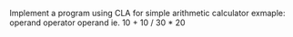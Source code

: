 Implement a program using CLA for simple arithmetic calculator exmaple: operand operator operand ie. 10 + 10 / 30 * 20